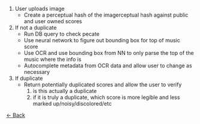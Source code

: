 1. User uploads image
    * Create a perceptual hash of the imagerceptual hash against public and user owned scores
2. If not a duplicate
    * Run DB query to check pecate
    * Use neural network to figure out bounding box for top of music score
    * Use OCR and use bounding box from NN to only parse the top of the music where the info is 
    * Autocomplete metadata from OCR data and allow user to change as necessary
3. If duplicate
    * Return potentially duplicated scores and allow the user to verify 
      1. is this actually a duplicate
      2. if it is truly a duplicate, which score is more legible and less marked up/noisy/discolored/etc

[<- Back](README.md)
